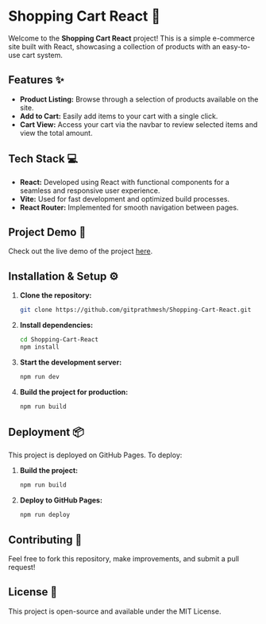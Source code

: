 # Shopping Cart React 🛒

Welcome to the **Shopping Cart React** project! This is a simple e-commerce site built with React, showcasing a collection of products with an easy-to-use cart system.

## Features ✨

- **Product Listing:** Browse through a selection of products available on the site.
- **Add to Cart:** Easily add items to your cart with a single click.
- **Cart View:** Access your cart via the navbar to review selected items and view the total amount.

## Tech Stack 💻

- **React:** Developed using React with functional components for a seamless and responsive user experience.
- **Vite:** Used for fast development and optimized build processes.
- **React Router:** Implemented for smooth navigation between pages.

## Project Demo 🚀

Check out the live demo of the project [here](https://gitprathmesh.github.io/Shopping-Cart-React/).

## Installation & Setup ⚙️

1. **Clone the repository:**

    ```bash
    git clone https://github.com/gitprathmesh/Shopping-Cart-React.git
    ```

2. **Install dependencies:**

    ```bash
    cd Shopping-Cart-React
    npm install
    ```

3. **Start the development server:**

    ```bash
    npm run dev
    ```

4. **Build the project for production:**

    ```bash
    npm run build
    ```

## Deployment 📦

This project is deployed on GitHub Pages. To deploy:

1. **Build the project:**

    ```bash
    npm run build
    ```

2. **Deploy to GitHub Pages:**

    ```bash
    npm run deploy
    ```

## Contributing 🤝

Feel free to fork this repository, make improvements, and submit a pull request!

## License 📄

This project is open-source and available under the MIT License.

